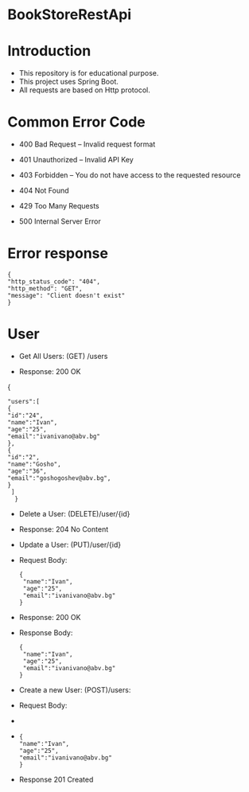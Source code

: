 # BookStoreRestApi
# Introduction
- This repository is for educational purpose.
- This project uses Spring Boot. 
- All requests are based on Http protocol.
# Common Error Code
- 400 Bad Request – Invalid request format

- 401 Unauthorized – Invalid API Key

- 403 Forbidden – You do not have access to the requested resource

- 404 Not Found

- 429 Too Many Requests

- 500 Internal Server Error
# Error response
    {
    "http_status_code": "404",
    "http_method": "GET",
    "message": "Client doesn't exist"
    }
# User
- Get All Users: (GET) /users

- Response: 200 OK

{

    "users":[
    {
    "id":"24", 
    "name":"Ivan",
    "age":"25",
    "email":"ivanivano@abv.bg"
    },
    {
    "id":"2",
    "name":"Gosho",
    "age":"36",
    "email":"goshogoshev@abv.bg",
    }
     ]
      }

- Delete a User: (DELETE)/user/{id}
- 
  Response: 204 No Content
- Update a User: (PUT)/user/{id}

- Request Body:

      {
       "name":"Ivan",
       "age":"25",
       "email":"ivanivano@abv.bg"
      }
- Response: 200 OK
- Response Body:

      {
       "name":"Ivan",
       "age":"25",
       "email":"ivanivano@abv.bg"
      }

- Create a new User: (POST)/users:
- Request Body:
- 
-     {
      "name":"Ivan",
      "age":"25",
      "email":"ivanivano@abv.bg"
      }
-  Response 201 Created

